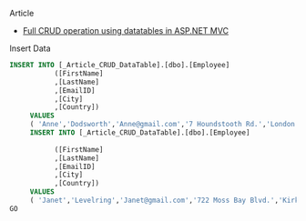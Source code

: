 ﻿Article

- [Full CRUD operation using datatables in ASP.NET MVC](http://www.dotnetawesome.com/2016/12/crud-operation-using-datatables-aspnet-mvc.html)


Insert Data

```sql
INSERT INTO [_Article_CRUD_DataTable].[dbo].[Employee]
           ([FirstName]
           ,[LastName]
           ,[EmailID]
           ,[City]
           ,[Country])
     VALUES
     ( 'Anne','Dodsworth','Anne@gmail.com','7 Houndstooth Rd.','London')
     INSERT INTO [_Article_CRUD_DataTable].[dbo].[Employee]
          
           ([FirstName]
           ,[LastName]
           ,[EmailID]
           ,[City]
           ,[Country])
     VALUES
     ( 'Janet','Levelring','Janet@gmail.com','722 Moss Bay Blvd.','KirkLand')
GO

```